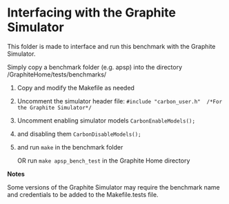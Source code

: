 Interfacing with the Graphite Simulator
=======================================

This folder is made to interface and run this benchmark with the Graphite Simulator.

Simply copy a benchmark folder (e.g. apsp) into the directory
/GraphiteHome/tests/benchmarks/

1. Copy and modify the Makefile as needed

2. Uncomment the simulator header file: 
   ```#include "carbon_user.h"  /*For the Graphite Simulator*/```
3. Uncomment enabling simulator models
   ```CarbonEnableModels();```
4. and disabling them
   ```CarbonDisableModels();```

5. and run ```make``` in the benchmark folder

   OR run ```make apsp_bench_test``` in the Graphite Home directory

**Notes**

Some versions of the Graphite Simulator may require the benchmark name and credentials to be added to the Makefile.tests file.
